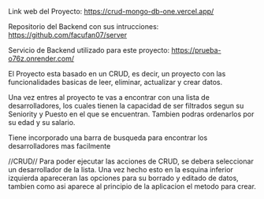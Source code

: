 Link web del Proyecto: https://crud-mongo-db-one.vercel.app/

Repositorio del Backend con sus intrucciones: https://github.com/facufan07/server

Servicio de Backend utilizado para este proyecto: https://prueba-o76z.onrender.com/

El Proyecto esta basado en un CRUD, es decir, un proyecto con las funcionalidades basicas
de leer, eliminar, actualizar y crear datos.

Una vez entres al proyecto te vas a encontrar con una lista de desarrolladores, los cuales
tienen la capacidad de ser filtrados segun su Seniority y Puesto en el que se encuentran.
Tambien podras ordenarlos por su edad y su salario.

Tiene incorporado una barra de busqueda para encontrar los desarrolladores mas facilmente

//CRUD//
Para poder ejecutar las acciones de CRUD, se debera seleccionar un desarrollador de la lista.
Una vez hecho esto en la esquina inferior izquierda apareceran las opciones para su borrado y
editado de datos, tambien como asi aparece al principio de la aplicacion el metodo para crear.
